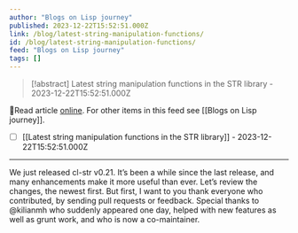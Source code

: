 ```yaml
---
author: "Blogs on Lisp journey"
published: 2023-12-22T15:52:51.000Z
link: /blog/latest-string-manipulation-functions/
id: /blog/latest-string-manipulation-functions/
feed: "Blogs on Lisp journey"
tags: []
---
```

> [!abstract] Latest string manipulation functions in the STR library - 2023-12-22T15:52:51.000Z

🔗Read article [online](/blog/latest-string-manipulation-functions/). For other items in this feed see [[Blogs on Lisp journey]].

- [ ] [[Latest string manipulation functions in the STR library]] - 2023-12-22T15:52:51.000Z
- - -
We just released cl-str v0.21. It’s been a while since the last release, and many enhancements make it more useful than ever. Let’s review the changes, the newest first. But first, I want to you thank everyone who contributed, by sending pull requests or feedback. Special thanks to @kilianmh who suddenly appeared one day, helped with new features as well as grunt work, and who is now a co-maintainer.

